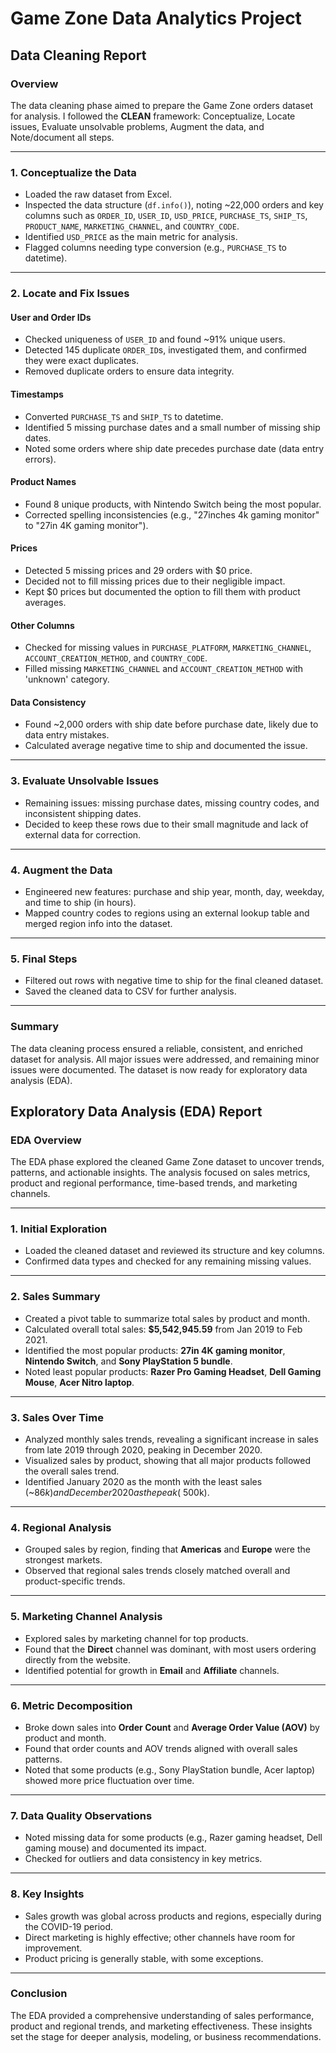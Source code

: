 # Game Zone Data Analytics Project

## Data Cleaning Report

### Overview

The data cleaning phase aimed to prepare the Game Zone orders dataset for analysis. I followed the **CLEAN** framework: Conceptualize, Locate issues, Evaluate unsolvable problems, Augment the data, and Note/document all steps.

---

### 1. Conceptualize the Data

- Loaded the raw dataset from Excel.
- Inspected the data structure (`df.info()`), noting ~22,000 orders and key columns such as `ORDER_ID`, `USER_ID`, `USD_PRICE`, `PURCHASE_TS`, `SHIP_TS`, `PRODUCT_NAME`, `MARKETING_CHANNEL`, and `COUNTRY_CODE`.
- Identified `USD_PRICE` as the main metric for analysis.
- Flagged columns needing type conversion (e.g., `PURCHASE_TS` to datetime).

---

### 2. Locate and Fix Issues

#### **User and Order IDs**

- Checked uniqueness of `USER_ID` and found ~91% unique users.
- Detected 145 duplicate `ORDER_ID`s, investigated them, and confirmed they were exact duplicates.
- Removed duplicate orders to ensure data integrity.

#### **Timestamps**

- Converted `PURCHASE_TS` and `SHIP_TS` to datetime.
- Identified 5 missing purchase dates and a small number of missing ship dates.
- Noted some orders where ship date precedes purchase date (data entry errors).

#### **Product Names**

- Found 8 unique products, with Nintendo Switch being the most popular.
- Corrected spelling inconsistencies (e.g., "27inches 4k gaming monitor" to "27in 4K gaming monitor").

#### **Prices**

- Detected 5 missing prices and 29 orders with $0 price.
- Decided not to fill missing prices due to their negligible impact.
- Kept $0 prices but documented the option to fill them with product averages.

#### **Other Columns**

- Checked for missing values in `PURCHASE_PLATFORM`, `MARKETING_CHANNEL`, `ACCOUNT_CREATION_METHOD`, and `COUNTRY_CODE`.
- Filled missing `MARKETING_CHANNEL` and `ACCOUNT_CREATION_METHOD` with 'unknown' category.

#### **Data Consistency**

- Found ~2,000 orders with ship date before purchase date, likely due to data entry mistakes.
- Calculated average negative time to ship and documented the issue.

---

### 3. Evaluate Unsolvable Issues

- Remaining issues: missing purchase dates, missing country codes, and inconsistent shipping dates.
- Decided to keep these rows due to their small magnitude and lack of external data for correction.

---

### 4. Augment the Data

- Engineered new features: purchase and ship year, month, day, weekday, and time to ship (in hours).
- Mapped country codes to regions using an external lookup table and merged region info into the dataset.

---

### 5. Final Steps

- Filtered out rows with negative time to ship for the final cleaned dataset.
- Saved the cleaned data to CSV for further analysis.

---

### Summary

The data cleaning process ensured a reliable, consistent, and enriched dataset for analysis. All major issues were addressed, and remaining minor issues were documented. The dataset is now ready for exploratory data analysis (EDA).

## Exploratory Data Analysis (EDA) Report

### EDA Overview

The EDA phase explored the cleaned Game Zone dataset to uncover trends, patterns, and actionable insights. The analysis focused on sales metrics, product and regional performance, time-based trends, and marketing channels.

---

### 1. Initial Exploration

- Loaded the cleaned dataset and reviewed its structure and key columns.
- Confirmed data types and checked for any remaining missing values.

---

### 2. Sales Summary

- Created a pivot table to summarize total sales by product and month.
- Calculated overall total sales: **$5,542,945.59** from Jan 2019 to Feb 2021.
- Identified the most popular products: **27in 4K gaming monitor**, **Nintendo Switch**, and **Sony PlayStation 5 bundle**.
- Noted least popular products: **Razer Pro Gaming Headset**, **Dell Gaming Mouse**, **Acer Nitro laptop**.

---

### 3. Sales Over Time

- Analyzed monthly sales trends, revealing a significant increase in sales from late 2019 through 2020, peaking in December 2020.
- Visualized sales by product, showing that all major products followed the overall sales trend.
- Identified January 2020 as the month with the least sales (~$86k) and December 2020 as the peak (~$500k).

---

### 4. Regional Analysis

- Grouped sales by region, finding that **Americas** and **Europe** were the strongest markets.
- Observed that regional sales trends closely matched overall and product-specific trends.

---

### 5. Marketing Channel Analysis

- Explored sales by marketing channel for top products.
- Found that the **Direct** channel was dominant, with most users ordering directly from the website.
- Identified potential for growth in **Email** and **Affiliate** channels.

---

### 6. Metric Decomposition

- Broke down sales into **Order Count** and **Average Order Value (AOV)** by product and month.
- Found that order counts and AOV trends aligned with overall sales patterns.
- Noted that some products (e.g., Sony PlayStation bundle, Acer laptop) showed more price fluctuation over time.

---

### 7. Data Quality Observations

- Noted missing data for some products (e.g., Razer gaming headset, Dell gaming mouse) and documented its impact.
- Checked for outliers and data consistency in key metrics.

---

### 8. Key Insights

- Sales growth was global across products and regions, especially during the COVID-19 period.
- Direct marketing is highly effective; other channels have room for improvement.
- Product pricing is generally stable, with some exceptions.

---

### Conclusion

The EDA provided a comprehensive understanding of sales performance, product and regional trends, and marketing effectiveness. These insights set the stage for deeper analysis, modeling, or business recommendations.

